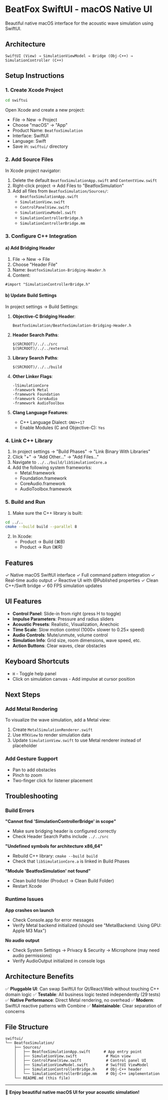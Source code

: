 # BeatFox SwiftUI - macOS Native UI

Beautiful native macOS interface for the acoustic wave simulation using SwiftUI.

## Architecture

```
SwiftUI (View) → SimulationViewModel → Bridge (Obj-C++) → SimulationController (C++)
```

## Setup Instructions

### 1. Create Xcode Project

```bash
cd swiftui
```

Open Xcode and create a new project:
- File → New → Project
- Choose "macOS" → "App"
- Product Name: `BeatfoxSimulation`
- Interface: SwiftUI
- Language: Swift
- Save in: `swiftui/` directory

### 2. Add Source Files

In Xcode project navigator:
1. Delete the default `BeatfoxSimulationApp.swift` and `ContentView.swift`
2. Right-click project → Add Files to "BeatfoxSimulation"
3. Add all files from `BeatfoxSimulation/Sources/`:
   - `BeatfoxSimulationApp.swift`
   - `SimulationView.swift`
   - `ControlPanelView.swift`
   - `SimulationViewModel.swift`
   - `SimulationControllerBridge.h`
   - `SimulationControllerBridge.mm`

### 3. Configure C++ Integration

#### a) Add Bridging Header

1. File → New → File
2. Choose "Header File"
3. Name: `BeatfoxSimulation-Bridging-Header.h`
4. Content:
```objc
#import "SimulationControllerBridge.h"
```

#### b) Update Build Settings

In project settings → Build Settings:

1. **Objective-C Bridging Header**:
   ```
   BeatfoxSimulation/BeatfoxSimulation-Bridging-Header.h
   ```

2. **Header Search Paths**:
   ```
   $(SRCROOT)/../../src
   $(SRCROOT)/../../external
   ```

3. **Library Search Paths**:
   ```
   $(SRCROOT)/../../build
   ```

4. **Other Linker Flags**:
   ```
   -lSimulationCore
   -framework Metal
   -framework Foundation
   -framework CoreAudio
   -framework AudioToolbox
   ```

5. **Clang Language Features**:
   - C++ Language Dialect: `GNU++17`
   - Enable Modules (C and Objective-C): `Yes`

### 4. Link C++ Library

1. In project settings → "Build Phases" → "Link Binary With Libraries"
2. Click "+" → "Add Other..." → "Add Files..."
3. Navigate to `../../build/libSimulationCore.a`
4. Add the following system frameworks:
   - Metal.framework
   - Foundation.framework
   - CoreAudio.framework
   - AudioToolbox.framework

### 5. Build and Run

1. Make sure the C++ library is built:
```bash
cd ../..
cmake --build build --parallel 8
```

2. In Xcode:
   - Product → Build (⌘B)
   - Product → Run (⌘R)

## Features

✓ Native macOS SwiftUI interface
✓ Full command pattern integration
✓ Real-time audio output
✓ Reactive UI with @Published properties
✓ Clean C++/Swift bridge
✓ 60 FPS simulation updates

## UI Features

- **Control Panel**: Slide-in from right (press H to toggle)
- **Impulse Parameters**: Pressure and radius sliders
- **Acoustic Presets**: Realistic, Visualization, Anechoic
- **Time Scale**: Slow motion control (1000× slower to 0.25× speed)
- **Audio Controls**: Mute/unmute, volume control
- **Simulation Info**: Grid size, room dimensions, wave speed, etc.
- **Action Buttons**: Clear waves, clear obstacles

## Keyboard Shortcuts

- `H` - Toggle help panel
- Click on simulation canvas - Add impulse at cursor position

## Next Steps

### Add Metal Rendering

To visualize the wave simulation, add a Metal view:

1. Create `MetalSimulationRenderer.swift`
2. Use `MTKView` to render simulation data
3. Update `SimulationView.swift` to use Metal renderer instead of placeholder

### Add Gesture Support

- Pan to add obstacles
- Pinch to zoom
- Two-finger click for listener placement

## Troubleshooting

### Build Errors

**"Cannot find 'SimulationControllerBridge' in scope"**
- Make sure bridging header is configured correctly
- Check Header Search Paths include `../../src`

**"Undefined symbols for architecture x86_64"**
- Rebuild C++ library: `cmake --build build`
- Check that `libSimulationCore.a` is linked in Build Phases

**"Module 'BeatfoxSimulation' not found"**
- Clean build folder (Product → Clean Build Folder)
- Restart Xcode

### Runtime Issues

**App crashes on launch**
- Check Console.app for error messages
- Verify Metal backend initialized (should see "MetalBackend: Using GPU: Apple M3 Max")

**No audio output**
- Check System Settings → Privacy & Security → Microphone (may need audio permissions)
- Verify AudioOutput initialized in console logs

## Architecture Benefits

✅ **Pluggable UI**: Can swap SwiftUI for Qt/React/Web without touching C++ domain logic
✅ **Testable**: All business logic tested independently (29 tests)
✅ **Native Performance**: Direct Metal rendering, no overhead
✅ **Modern**: SwiftUI reactive patterns with Combine
✅ **Maintainable**: Clear separation of concerns

## File Structure

```
swiftui/
└── BeatfoxSimulation/
    ├── Sources/
    │   ├── BeatfoxSimulationApp.swift      # App entry point
    │   ├── SimulationView.swift             # Main view
    │   ├── ControlPanelView.swift           # Control panel UI
    │   ├── SimulationViewModel.swift        # SwiftUI ViewModel
    │   ├── SimulationControllerBridge.h     # Obj-C++ header
    │   └── SimulationControllerBridge.mm    # Obj-C++ implementation
    └── README.md (this file)
```

---

🎉 **Enjoy beautiful native macOS UI for your acoustic simulation!**
